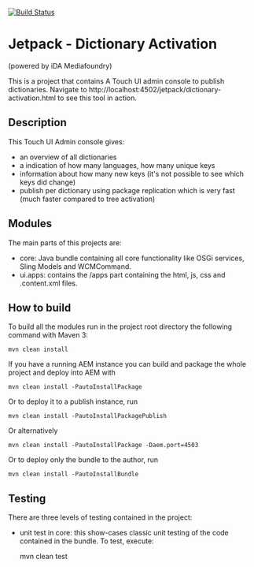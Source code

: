 [![Build Status](https://travis-ci.org/ida-mediafoundry/jetpack-dictionary-activation.svg?branch=master)](https://travis-ci.org/ida-mediafoundry/jetpack-dictionary-activation)

# Jetpack - Dictionary Activation
(powered by iDA Mediafoundry)

This is a project that contains A Touch UI admin console to publish dictionaries.
Navigate to http://localhost:4502/jetpack/dictionary-activation.html to see this tool in action.


## Description

This Touch UI Admin console gives:
 - an overview of all dictionaries
 - a indication of how many languages, how many unique keys
 - information about how many new keys (it's not possible to see which keys did change)
 - publish per dictionary using package replication which is very fast (much faster compared to tree activation)


## Modules

The main parts of this projects are:

* core: Java bundle containing all core functionality like OSGi services, Sling Models and WCMCommand.
* ui.apps: contains the /apps part containing the html, js, css and .content.xml files.


## How to build

To build all the modules run in the project root directory the following command with Maven 3:

    mvn clean install

If you have a running AEM instance you can build and package the whole project and deploy into AEM with  

    mvn clean install -PautoInstallPackage
    
Or to deploy it to a publish instance, run

    mvn clean install -PautoInstallPackagePublish
    
Or alternatively

    mvn clean install -PautoInstallPackage -Daem.port=4503

Or to deploy only the bundle to the author, run

    mvn clean install -PautoInstallBundle


## Testing

There are three levels of testing contained in the project:

* unit test in core: this show-cases classic unit testing of the code contained in the bundle. To test, execute:

    mvn clean test
